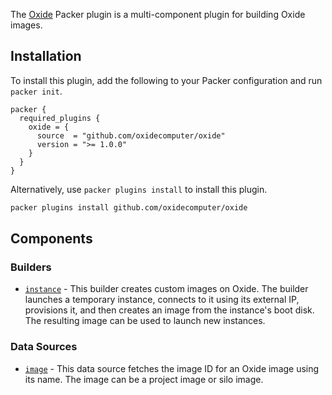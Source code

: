 The [Oxide](https://oxide.computer) Packer plugin is a multi-component plugin
for building Oxide images.

## Installation

To install this plugin, add the following to your Packer configuration and run
`packer init`.

```hcl
packer {
  required_plugins {
    oxide = {
      source  = "github.com/oxidecomputer/oxide"
      version = ">= 1.0.0"
    }
  }
}
```

Alternatively, use `packer plugins install` to install this plugin.

```sh
packer plugins install github.com/oxidecomputer/oxide
```

## Components

### Builders

- [`instance`](/packer/integrations/oxidecomputer/oxide/latest/components/builder/instance) -
This builder creates custom images on Oxide. The builder launches a temporary
instance, connects to it using its external IP, provisions it, and then
creates an image from the instance's boot disk. The resulting image can be
used to launch new instances.

### Data Sources

- [`image`](/packer/integrations/oxidecomputer/oxide/latest/components/data-source/image) -
This data source fetches the image ID for an Oxide image using its name. The
image can be a project image or silo image.

<!-- ### Provisioners -->

<!-- ### Post-Processors -->
